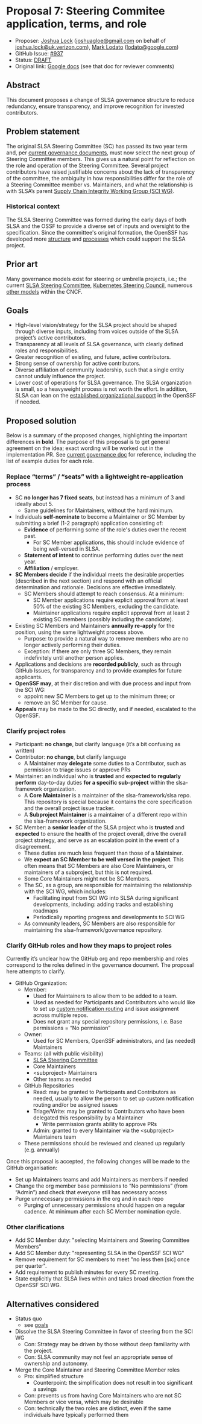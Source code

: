 # Proposal 7: Steering Commitee application, terms, and role

*   Proposer: [Joshua Lock](https://github.com/joshuagl)
    (joshuagloe@gmail.com on behalf of joshua.lock@uk.verizon.com),
    [Mark Lodato](https://github.com/MarkLodato) (lodato@google.com)
*   GitHub Issue: [#937](https://github.com/slsa-framework/slsa/issues/937)
*   Status: [DRAFT](../README.md#meaning-of-status-codes)
*   Original link:
    [Google docs](https://docs.google.com/document/d/1DBB-ziaM0yHyL1DDw1my-qs7tgKxluK25EIYTQltcgY/edit?usp=sharing)
    (see that doc for reviewer comments)

## Abstract

This document proposes a change of SLSA governance structure to reduce
redundancy, ensure transparency, and improve recognition for invested
contributors.

## Problem statement

The original SLSA Steering Committee (SC) has passed its two year term and, per
[current governance documents][current terms], must now select the next group
of Steering Committee members. This gives us a natural point for reflection on
the role and operation of the Steering Committee. Several project contributors
have raised justifiable concerns about the lack of transparency of the
committee, the ambiguity in how responsibilities differ for the role of a
Steering Committee member vs. Maintainers, and what the relationship is with
SLSA’s parent [Supply Chain Integrity Working Group (SCI WG)][SCI WG].

### Historical context

The SLSA Steering Committee was formed during the early days of both SLSA and
the OSSF to provide a diverse set of inputs and oversight to the specification.
Since the committee's original formation, the OpenSSF has developed more
[structure][OSSF structure] and [processes][OSSF processes] which could
support the SLSA project.

## Prior art

Many governance models exist for steering or umbrella projects, i.e.; the
current [SLSA Steering Committee], [Kubernetes Steering Council],
numerous [other models] within the CNCF.

## Goals

[goals]: #goals

*   High-level vision/strategy for the SLSA project should be shaped through
    diverse inputs, including from voices outside of the SLSA project’s active
    contributors.
*   Transparency at all levels of SLSA governance, with clearly defined roles
    and responsibilities.
*   Greater recognition of existing, and future, active contributors.
*   Strong sense of ownership for active contributors.
*   Diverse affiliation of community leadership, such that a single entity
    cannot unduly influence the project.
*   Lower cost of operations for SLSA governance. The SLSA organization is
    small, so a heavyweight process is not worth the effort. In addition, SLSA
    can lean on the [established organizational support][OSSF structure] in the
    OpenSSF if needed.


## Proposed solution

Below is a summary of the proposed changes, highlighting the important
differences in **bold**. The purpose of this proposal is to get general
agreement on the idea; exact wording will be worked out in the implementation
PR. See [current governance doc] for reference, including the list of example
duties for each role.

### Replace “terms” / “seats” with a lightweight re-application process

*   SC **no longer has 7 fixed seats**, but instead has a minimum of 3 and
    ideally about 5.
    *   Same guidelines for Maintainers, without the hard minimum.
*   Individuals **self-nominate** to become a Maintainer or SC Member by
    submitting a brief (1-2 paragraph) application consisting of:
    *   **Evidence** of performing some of the role's duties over the recent
        past.
        *   For SC Member applications, this should include evidence of being
            well-versed in SLSA.
    *   **Statement of intent** to continue performing duties over the next
        year.
    *   **Affiliation** / employer.
*   **SC Members decide** if the individual meets the desirable properties
    (described in the next section) and respond with an official determination
    and rationale. Decisions are effective immediately.
    *   SC Members should attempt to reach consensus. At a minimum:
        *   SC Member applications require explicit approval from at least
            50% of the existing SC Members, excluding the candidate.
        *   Maintainer applications require explicit approval from at least 2
            existing SC members (possibly including the candidate).
*   Existing SC Members and Maintainers **annually re-apply** for the position,
    using the same lightweight process above.
    *   Purpose: to provide a natural way to remove members who are no longer
        actively performing their duties.
    *   Exception: If there are only three SC Members, they remain indefinitely
        until another person applies.
*   Applications and decisions are **recorded publicly**, such as through
    GitHub Issues, for transparency and to provide examples for future
    applicants.
*   **OpenSSF may**, at their discretion and with due process and input from
    the SCI WG:
    *   appoint new SC Members to get up to the minimum three; or
    *   remove an SC Member for cause.
* **Appeals** may be made to the SC directly, and if needed, escalated to the
    OpenSSF.

### Clarify project roles

*   Participant: **no change**, but clarify language (it’s a bit confusing as
    written)
*   Contributor: **no change**, but clarify language
    *   A Maintainer may **delegate** some duties to a Contributor, such as
        permission to triage issues or approve PRs
*   Maintainer: an individual who is **trusted** and **expected to regularly
    perform** day-to-day duties **for a specific sub-project** within the
    slsa-framework organization.
    *   A **Core Maintainer** is a maintainer of the slsa-framework/slsa repo.
        This repository is special because it contains the core specification
        and the overall project issue tracker.
    *   A **Subproject Maintainer** is a maintainer of a different repo within
        the slsa-framework organization.
*   SC Member: a **senior leader** of the SLSA project who is **trusted** and
    **expected** to ensure the health of the project overall, drive the overall
    project strategy, and serve as an escalation point in the event of a
    disagreement.
    *   These duties are much less frequent than those of a Maintainer.
    *   We **expect an SC Member to be well versed in the project**. This often
        means that SC Members are also Core Maintainers, or maintainers of a
        subproject, but this is not required.
    *   Some Core Maintainers might not be SC Members.
    *   The SC, as a group, are responsible for maintaining the relationship
        with the SCI WG, which includes:
        *   Facilitating input from SCI WG into SLSA during significant 
            developments, including: adding tracks and establishing roadmaps
        *   Periodically reporting progress and developments to SCI WG 
    *   As community leaders, SC Members are also responsible for maintaining
        the slsa-framework/governance repository.

### Clarify GitHub roles and how they maps to project roles

Currently it’s unclear how the GitHub org and repo membership and roles
correspond to the roles defined in the governance document. The proposal here
attempts to clarify.

*   GitHub Organization:
    *   Member:
        *   Used for Maintainers to allow them to be added to a team.
        *   Used as needed for Participants and Contributors who would like to
            set up [custom notification routing] and issue assignment across
            multiple repos.
        *   Does not grant any special repository permissions, i.e. Base
            permissions = “No permission”
    *   Owner:
        *   Used for SC Members, OpenSSF administrators, and (as needed)
            Maintainers
    *   Teams: (all with public visibility)
        *   [SLSA Steering Committee][SLSA Steering Committee Team]
        *   Core Maintainers
        *   \<subproject\> Maintainers
        *   Other teams as needed
    *   GitHub Repositories
        *   Read: may be granted to Participants and Contributors as needed,
            usually to allow the person to set up custom notification routing
            and/or be assigned issues
        *   Triage/Write: may be granted to Contributors who have been
            delegated this responsibility by a Maintainer
            *   Write permission grants ability to approve PRs
        *   Admin: granted to every Maintainer via the \<subproject\>
            Maintainers team
    *   These permissions should be reviewed and cleaned up regularly (e.g.
        annually)

Once this proposal is accepted, the following changes will be made to the
GitHub organisation:

*   Set up Maintainers teams and add Maintainers as members if needed
*   Change the org member base permissions to “No permissions” (from “Admin”)
    and check that everyone still has necessary access
*   Purge unnecessary permissions in the org and in each repo
	*	Purging of unnecessary permissions should happen on a regular cadence. At minimum
		after each SC Member nomination cycle.

### Other clarifications

*   Add SC Member duty: "selecting Maintainers and Steering Committee Members"
*   Add SC Member duty: "representing SLSA in the OpenSSF SCI WG"
*   Remove requirement for SC members to meet "no less then [sic] once per
    quarter".
*   Add requirement to publish minutes for every SC meeting.
*   State explicitly that SLSA lives within and takes broad direction from the
    OpenSSF SCI WG.

## Alternatives considered

*   Status quo
    *   see [goals]
*   Dissolve the SLSA Steering Committee in favor of steering from the SCI WG
    *   Con: Strategy may be driven by those without deep familiarity with
        the project.
    *   Con: SLSA community may not feel an appropriate sense of ownership and
        autonomy.
*   Merge the Core Maintainer and Steering Committee Member roles
    *   Pro: simplified structure
        *   Counterpoint: the simplification does not result in too significant
            a savings
    *   Con: prevents us from having Core Maintainers who are not SC Members or
        vice versa, which may be desirable
    *   Con: technically the two roles are distinct, even if the same
        individuals have typically performed them

<!-- References -->

[current governance doc]: https://github.com/slsa-framework/governance/blob/4faa482e1040bf71df73e4a7efa0eda9eeb646a1/5._Governance.md
[current terms]: https://github.com/slsa-framework/governance/blob/4faa482e1040bf71df73e4a7efa0eda9eeb646a1/5._Governance.md?plain=1#L42
[custom notification routing]: https://github.com/settings/notifications/custom_routing
[Kubernetes Steering Council]: https://github.com/kubernetes/steering/blob/main/charter.md
[OSSF structure]: https://github.com/ossf/tac/blob/main/organizational-structure-overview.md
[OSSF processes]: https://github.com/ossf/tac/tree/main/process
[other models]: https://contribute.cncf.io/maintainers/governance/leadership-selection/
[SCI WG]: https://github.com/ossf/wg-supply-chain-integrity/
[SLSA Steering Committee]: https://github.com/slsa-framework/governance/blob/4faa482e1040bf71df73e4a7efa0eda9eeb646a1/5._Governance.md?plain=1#L17
[SLSA Steering Committee Team]: https://github.com/orgs/slsa-framework/teams/slsa-steering-committee
